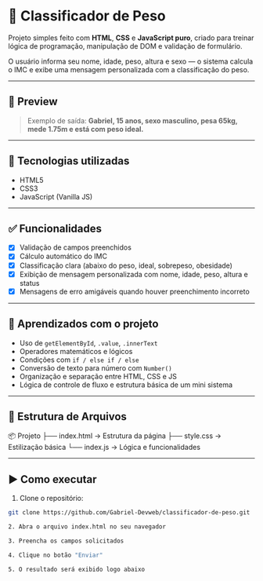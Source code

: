 # 🧮 Classificador de Peso

Projeto simples feito com **HTML**, **CSS** e **JavaScript puro**, criado para treinar lógica de programação, manipulação de DOM e validação de formulário.

O usuário informa seu nome, idade, peso, altura e sexo — o sistema calcula o IMC e exibe uma mensagem personalizada com a classificação do peso.

---

## 📸 Preview

> Exemplo de saída: **Gabriel, 15 anos, sexo masculino, pesa 65kg, mede 1.75m  e está com peso ideal.**

---

## 🚀 Tecnologias utilizadas

- HTML5  
- CSS3  
- JavaScript (Vanilla JS)

---

## ✅ Funcionalidades

- [x] Validação de campos preenchidos
- [x] Cálculo automático do IMC
- [x] Classificação clara (abaixo do peso, ideal, sobrepeso, obesidade)
- [x] Exibição de mensagem personalizada com nome, idade, peso, altura e status
- [x] Mensagens de erro amigáveis quando houver preenchimento incorreto

---

## 🧠 Aprendizados com o projeto

- Uso de `getElementById`, `.value`, `.innerText`
- Operadores matemáticos e lógicos
- Condições com `if / else if / else`
- Conversão de texto para número com `Number()`
- Organização e separação entre HTML, CSS e JS
- Lógica de controle de fluxo e estrutura básica de um mini sistema

---

## 📁 Estrutura de Arquivos

📦 Projeto ├── index.html        → Estrutura da página ├── style.css         → Estilização básica └── index.js          → Lógica e funcionalidades

---

## ▶️ Como executar

1. Clone o repositório:

```bash
git clone https://github.com/Gabriel-Devweb/classificador-de-peso.git

2. Abra o arquivo index.html no seu navegador

3. Preencha os campos solicitados

4. Clique no botão "Enviar"

5. O resultado será exibido logo abaixo 
